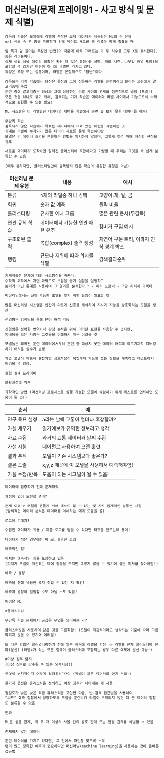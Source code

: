 # 머신러닝(문제 프레이밍1 - 사고 방식 및 문제 식별)

```
감독형 학습은 모델에게 라벨이 부착된 교육 데이터가 제공되는 ML의 한 유형
ex) 식물 속 두 종을 구별하기 위해 데이트 세트를 종 이름과 함께 합쳤을 때

잎 폭과 잎 길이는 특징인 반면(이 때문에 아래 그래프는 이 두 치수를 모두 X로 표시한다), 종은 레이블이다. 
실제 생활 식물 데이터 집합은 훨씬 더 많은 특징(꽃 설명, 개화 시간, 나뭇잎 배열 포함)을 포함할 수 있지만 여전히 하나의 라벨만 가지고 있다. 
특성은 측정 또는 설명이며, 라벨은 본질적으로 "답변"이다

감독되는 기계 학습에서 당신은 특징과 그에 상응하는 라벨을 훈련이라고 불리는 과정에서 알고리즘에 주입
훈련 중에 알고리즘은 형상과 그에 상응하는 라벨 사이의 관계를 점진적으로 결정 (모델!)
모든 것을 하나로 묶기 위해, 감독되는 기계 학습은 데이터와 라벨 사이에서 기능으로서 수학적으로 표현될 수 있는 필요!

ML 시스템은 이 라벨링된 데이터의 패턴을 학습해서 훈련 중 보지 못한 데이터를 예측!
```

```
무감독 학습
감독되지 않은 학습에서 목표는 데이터에서 의미 있는 패턴을 식별하는 것
기계는 라벨이 부착되지 않은 데이터 세트를 통해 학습해야함
모델은 각 데이터 조각을 분류하는 방법을 암시하지 않으며, 그렇게 하기 위해 자신의 규칙을 유추

새로운 데이터가 도착하면 알려진 클러스터에 적합하다고 가정할 때 우리는 그것을 꽤 쉽게 분류할 수 있음

(매우 흔하지만, 클러스터링만이 감독받지 않은 학습의 유일한 유형은 아님)
```
|머신러닝 문제 유형   |내용   | 예시|
|---|---|--- |
|  분류 |  n개의 라벨중 하나 선택 | 고양이,개, 말, 곰 |
|  회귀 |  숫자 값 예측 | 클릭 비율 |
|  클러스터링 |   유사한 예시 그룹 | 많은 관련 문서(무감독) |
|  연관 규칙 학습 | 데이터에서 가능한 연관 패턴 유추   |햄버거 구입 예시  |
|  구조화된 출력 |   복합(complex) 출력 생성   | 자연어 구문 트리, 이미지 인식 경계 박스 |
|  랭킹 |  규모나 지위에 따라 위치를 식별 | 검색결과순위|

```
기계학습은 문제에 대한 사고방식을 바꾼다.
수학적 과학에서 자연 과학으로 초점을 옮겨 실험을 실행하고 
논리가 아닌 통계를 사용하여 그 결과를 분석한다." - 피터 노르빅 - 구글 리서치 디렉터
```

```
머신러닝에서는 실행 가능한 모델을 찾기 위한 실험이 필요할 것

많은 머신러닝 시스템은 인간과 다르게 신호를 해석하여 지식과 지능을 암호화하는 모델을 생산

신경망은 임베딩을 통해 단어 해석 가능 

신경망은 정확한 번역이나 감정 분석을 위해 이러한 표현을 사용할 수 있지만, 
임베딩을 보는 사람은 그것들을 이해하기 매우 어려울 것

모델들은 왜곡된 훈련 데이터에서부터 훈련 중 예상치 못한 데이터 해석에 이르기까지 디버깅하기 어려운 실수가 발생.

학습 모델이 제품에 통합되면 상호작용이 복잡해져 가능한 모든 상황을 예측하고 테스트하기 어려울 수 있음.
```

```
실험 설계 프라이머

불확실성에 익숙 

과학적인 방법 (머선러닝 프로세스를 실행 가능한 모델에 수렴하기 위해 테스트를 먼저하면 도움이 될 것!)
```

| 순서  | 예   |
|---|---|
|  연구 목표 설정 | a라는 날에 교통이 얼마나 혼잡할까?  |
| 가설 세우기  | 일기예보가 유익한 정보라고 생각   |
| 자료 수집  | 과거의 교통 데이터와 날씨 수집  |
|  가설 시험 | 데이털르 사용하여 모델 훈련  |
|  결과 분석 | 모델이 기존 시스템보다 좋은가?   |
|  결론 도출 | x,y,z 때문에 이 모델을 사용해서 예측해야함!  |
|  가설 수정/반복 | 도움이 되는 시그널이 될 수 있음!  |

```
데이터에 집중하기 전에 문제파악

가정에 있어 도전할 준비?

문제 이해-> 모델을 만들기 위해 테스트 할 수 있는 몇 가지 잠재적인 솔루션 나열 
(탐색적인 데이터 분석은 데이터를 이해하는 데에 도움을 줌)

로그에 기대기?

수집된 데이터가 유용 / 제품 로그를 얻을 수 있다면 타겟을 만드는데 용이!

데이터가 적은 경우에는 비 ml 솔루션 고려

예측적인 힘!

피쳐는 예측적인 힘을 포함하고 있음
(피쳐가 모델이 개선되는 데에 영향을 주지만 그렇지 않을 수 있기에 좋은 피쳐를 찾아야함!)

예측 / 결정 

예측을 통해 유용한 조치 취할 수 있는 지 확인! 

예측과 결정이 밀접할 수도 아닐 수도 있음!
```

```
어려운 ML

#클러스터링

무감독 학습 문제에서 군집은 무엇을 의미하는 가? 

클러스터링을 사용하여 같은 것을 그룹화함! (모델이 직관적이라고 생각되는 기준에 따라 그룹화되지 않을 수 있기에 어려움)

또 다른 방법은 클러스터링하기 전에 일부 항목에 라벨을 지정 -> 라벨을 전체 클러스터에 전파(분산) (라벨x가 있는 모든 항목이 클러스터에 포함되는 경우 다른 예제에 분산 가능!) 

#이상 징후 탐지
(이상 징후로 간주될 수 있는 외부지점!)

무엇이 변칙적인지 어떻게 결정하는가?임 (라벨이 붙은 데이터를 얻기 위해!)

한가지 옵션은 휴리스틱을 정의하고 이상 징후가 나타내는 데 사용 

정밀도가 낮은 낮은 리콜 휴리스틱을 고안한 다음, 반-감독 접근법을 사용하여 
"씨드" 예측 집합에서 성장하도록 모델을 훈련시켜 라벨이 부착되지 않은 더 큰 데이터 집합도 분류할 수 있음

인과

ML은 상관 관계, 즉 두 개 이상의 사물 간의 상호 관계 또는 연결 관계를 식별할 수 있음

존재하지 않는 데이터

훈련 데이터를 가지고 있다면, 그 안에서 패턴을 찾도록 노력
턴이 많고 정확한 예측이 중요하다면 머신러닝(machine learning)을 사용하는 것이 올바른 접근법





```